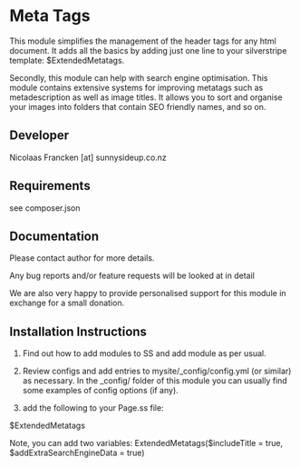 Meta Tags
===============================================

This module simplifies the management of the header
tags for any html document.  It adds all the basics by
adding just one line to your silverstripe template:
$ExtendedMetatags.

Secondly, this module can help with search engine optimisation.
This module contains extensive systems for improving
metatags such as metadescription as well as image titles.
It allows you to sort and organise your images into folders
that contain SEO friendly names, and so on.


Developer
-----------------------------------------------
Nicolaas Francken [at] sunnysideup.co.nz


Requirements
-----------------------------------------------
see composer.json


Documentation
-----------------------------------------------
Please contact author for more details.

Any bug reports and/or feature requests will be
looked at in detail

We are also very happy to provide personalised support
for this module in exchange for a small donation.


Installation Instructions
-----------------------------------------------
1. Find out how to add modules to SS and add module as per usual.

2. Review configs and add entries to mysite/_config/config.yml
(or similar) as necessary.
In the _config/ folder of this module
you can usually find some examples of config options (if any).

3. add the following to your Page.ss file:
<head>
	$ExtendedMetatags
</head>



Note, you can add two variables:
ExtendedMetatags($includeTitle = true, $addExtraSearchEngineData = true)


